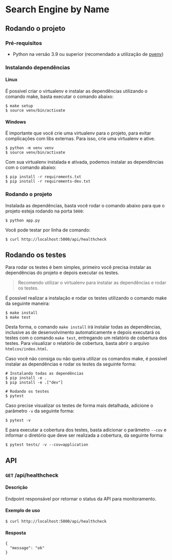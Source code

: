 # Search Engine by Name

## Rodando o projeto

### Pré-requisitos
  - Python na versão 3.9 ou superior (recomendado a utilização de [pyenv](https://pypi.org/project/pyenv/))

### Instalando dependências

#### Linux

É possível criar o virtualenv e instalar as dependências utilizando o comando make, basta executar o comando abaixo:

```
$ make setup
$ source venv/bin/activate
```

#### Windows

É importante que você crie uma virtualenv para o projeto, para evitar complicações com libs externas. Para isso, crie uma virtualenv e ative.

```
$ python -m venv venv
$ source venv/bin/activate
```

Com sua virtualenv instalada e ativada, podemos instalar as dependências com o comando abaixo:

```
$ pip install -r requirements.txt
$ pip install -r requirements-dev.txt
```

### Rodando o projeto

Instalada as dependências, basta você rodar o comando abaixo para que o projeto esteja rodando na porta `5000`:

```
$ python app.py
```

Você pode testar por linha de comando:

```
$ curl http://localhost:5000/api/healthcheck
```

## Rodando os testes

Para rodar os testes é bem simples, primeiro você precisa instalar as dependências do projeto e depois executar os testes.

> Recomendo utilizar o virtualenv para instalar as dependências e rodar os testes.

É possível realizar a instalação e rodar os testes utilizando o comando make da seguinte maneira:

```
$ make install
$ make test
```

Desta forma, o comando `make install` irá instalar todas as dependências, inclusive as de desenvolvimento automaticamente e depois executará os testes com o comando `make test`, entregando um relatório de cobertura dos testes. Para visualizar o relatório de cobertura, basta abrir o arquivo `htmlcov/index.html`.

Caso você não consiga ou não queira utilizar os comandos make, é possível instalar as dependências e rodar os testes da seguinte forma:

```
# Instalando todas as dependências
$ pip install -e .
$ pip install -e .["dev"]

# Rodando os testes
$ pytest
```

Caso precise visualizar os testes de forma mais detalhada, adicione o parâmetro `-v` da seguinte forma:

```
$ pytest -v
```

E para executar a cobertura dos testes, basta adicionar o parâmetro `--cov` e informar o diretório que deve ser realizada a cobertura, da seguinte forma:

```
$ pytest tests/ -v --cov=application
```

## API

### `GET` /api/healthcheck

#### Descrição

Endpoint responsável por retornar o status da API para monitoramento.

#### Exemplo de uso

```
$ curl http://localhost:5000/api/healthcheck
```

#### Resposta

```
{
  "message": "ok"
}
```
